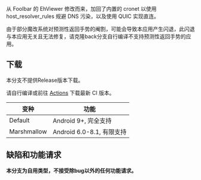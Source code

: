 从 FooIbar 的 EhViewer 修改而来，加回了内置的 cronet 以使用 host_resolver_rules 规避 DNS 污染，以及使用 QUIC 实现直连。

由于部分魔改系统对预测性返回手势的阉割，可能会导致本应用产生闪退，此闪退与本应用无关且无法修复，请克隆back分支自行编译不支持预测性返回手势的应用。

## 下载

本分支不提供Release版本下载。

请自行编译或前往 [Actions](//github.com/lings03/EhViewer/actions/workflows/ci.yml) 下载最新 CI 版本。

| 变种          | 功能                    |
|-------------|-----------------------|
| Default     | Android 9+, 完全支持      |
| Marshmallow | Android 6.0-8.1, 有限支持 |

## 缺陷和功能请求

**本分支为自用类型，不接受除bug以外的任何功能请求。**
